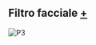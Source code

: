 ## Filtro facciale [+](https://editor.p5js.org/lucrezia1234/full/qjBGNLpyM)

![P3](https://user-images.githubusercontent.com/79698027/122657806-06272f00-d167-11eb-8b12-d9f69d128c76.JPG)
